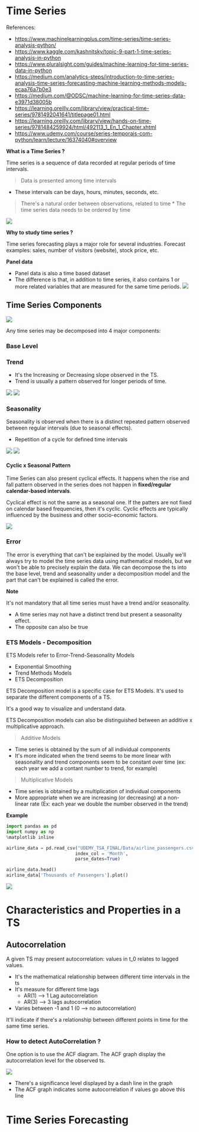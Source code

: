 # Time Series 

References:
* https://www.machinelearningplus.com/time-series/time-series-analysis-python/
* https://www.kaggle.com/kashnitsky/topic-9-part-1-time-series-analysis-in-python
* https://www.pluralsight.com/guides/machine-learning-for-time-series-data-in-python
* https://medium.com/analytics-steps/introduction-to-time-series-analysis-time-series-forecasting-machine-learning-methods-models-ecaa76a7b0e3
* https://medium.com/@ODSC/machine-learning-for-time-series-data-e3971d38005b
* https://learning.oreilly.com/library/view/practical-time-series/9781492041641/titlepage01.html
* https://learning.oreilly.com/library/view/hands-on-time-series/9781484259924/html/492113_1_En_1_Chapter.xhtml
* https://www.udemy.com/course/series-temporais-com-python/learn/lecture/16374040#overview

**What is a Time Series ?**

Time series is a sequence of data recorded at regular periods of time intervals.

> Data is presented among time intervals
* These intervals can be days, hours, minutes, seconds, etc.

> There's a natural order between observations, related to time 
    * The time series data needs to be ordered by time

![](/assets/ts/9.png)

**Why to study time series ?**

Time series forecasting plays a major role for several industries. Forecast examples: sales, number of visitors (website),
stock price, etc.

**Panel data**

* Panel data is also a time based dataset
* The difference is that, in addition to time series, it also contains 1 or more related variables that are measured for
the same time periods. 
![](/assets/ts/3.png)

## Time Series Components

![](/assets/ts/4.png)

Any time series may be decomposed into 4 major components:

### Base Level

 
### Trend

- It's the Increasing or Decreasing slope observed in the TS.
- Trend is usually a pattern observed for longer periods of time.

![](/assets/ts/5.png)
![](/assets/ts/8.png) 

### Seasonality
Seasonality is observed when there is a distinct repeated pattern observed between regular intervals (due to seasonal effects).
- Repetition of a cycle for defined time intervals

![](/assets/ts/6.png)
![](/assets/ts/10.png)

#### Cyclic x Seasonal Pattern

Time Series can also present cyclical effects. It happens when the rise and fall pattern observed in the series does not
happen in **fixed/regular calendar-based intervals**. 

Cyclical effect is not the same as a seasonal one. If the patters are not fixed on calendar based frequencies, then it's cyclic. 
Cyclic effects are typically influenced by the business and other socio-economic factors. 

![](/assets/ts/11.png)

### Error
The error is everything that can't be explained by the model. Usually we'll always try to model the time series data using
mathematical models, but we won't be able to precisely explain the data. We can decompose the ts into the base level, 
trend and seasonality under a decomposition model and the part that can't be explained is called the error.

**Note**

It's not mandatory that all time series must have a trend and/or seasonality. 
- A time series may not have a distinct trend but present a seasonality effect.
- The opposite can also be true

### ETS Models - Decomposition

ETS Models refer to Error-Trend-Seasonality Models
* Exponential Smoothing
* Trend Methods Models
* ETS Decomposition

ETS Decomposition model is a specific case for ETS Models. It's used to separate the different components of a TS.

It's a good way to visualize and understand data. 

ETS Decomposition models can also be distinguished between an additive x multiplicative approach.

> Additive Models
* Time series is obtained by the sum of all individual components
* It's more indicated when the trend seems to be more linear with seasonality and trend components seem to be constant
over time (ex: each year we add a contant number to trend, for example)

> Multiplicative Models
* Time series is obtained by a multiplication of individual components
* More appropriate when we are increasing (or decreasing) at a non-linear rate (Ex: each year we double the number observed
in the trend)

**Example**

````python
import pandas as pd
import numpy as np
%matplotlib inline

airline_data = pd.read_csv("UDEMY_TSA_FINAL/Data/airline_passengers.csv",
                          index_col = 'Month',
                          parse_dates=True)

airline_data.head()
airline_data['Thousands of Passengers'].plot()
````
![](/assets/ts/12.png)




# Characteristics and Properties in a TS

## Autocorrelation

A given TS may present autocorrelation: values in t_0 relates to lagged values. 

* It's the mathematical relationship between different time intervals in the ts
* It's measure for different time lags
    * AR(1) --> 1 Lag autocorrelation
    * AR(3) --> 3 lags autocorrelation  
* Varies between -1 and 1 (0 --> no autocorrelation)

It'll indicate if there's a relationship between different points in time for the same time series. 

### How to detect AutoCorrelation ? 

One option is to use the ACF diagram. The ACF graph display the autocorrelation level for the observed ts. 

![](/assets/ts/7.png)

* There's a significance level displayed by a dash line in the graph
* The ACF graph indicates some autocorrelation if values go above this line 




# Time Series Forecasting

